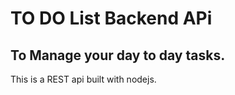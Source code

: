 # TO DO List Backend APi
  
## To Manage your day to day tasks.

This is a REST api built with nodejs. 
